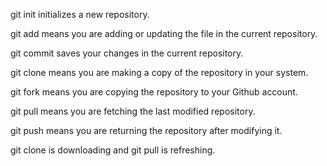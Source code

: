 git init initializes a new repository.

git add means you are adding or updating the file in the current repository.

git commit saves your changes in the current repository.

git clone means you are making a copy of the repository in your system.

git fork means you are copying the repository to your Github account.

git pull means you are fetching the last modified repository.

git push means you are returning the repository after modifying it.

git clone is downloading and git pull is refreshing.
